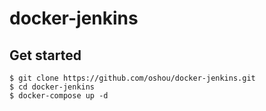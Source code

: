 # docker-jenkins

## Get started

```
$ git clone https://github.com/oshou/docker-jenkins.git
$ cd docker-jenkins
$ docker-compose up -d
```
